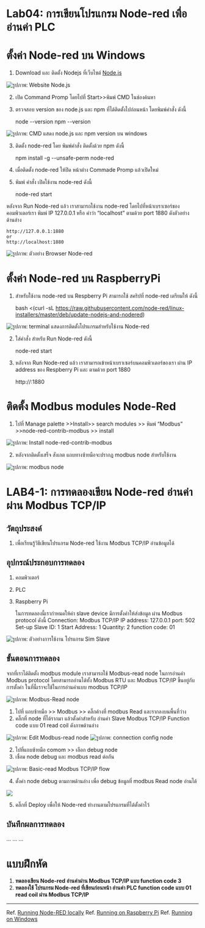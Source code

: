 # Lab04: การเขียนโปรแกรม Node-red เพื่ออ่านค่า PLC 

# **ตั้งค่า Node-red บน Windows**
1. Download และ ติดตั้ง Nodejs ที่เว็บไซต์ [Node.js](https://nodejs.org/en/)


![รูปภาพ: Website Node.js](https://paper-attachments.dropboxusercontent.com/s_EAE347BCB7B527CA2156619BD46DF2D9708CD446BDA75189903AABB7E89CF529_1668742701228_file.png)

2. เปิด Command Promp โดยไปที่ Start>>พิมพ์ CMD ในช่องค้นหา
3. ตรวจสอบ version ของ node.js และ npm ที่ได้ติดตั้งไปก่อนหน้า โดยพิมพ์คำสั่ง ดังนี้


    node --version
    npm --version


![รูปภาพ: CMD แสดง  node.js และ npm version บน windows](https://paper-attachments.dropboxusercontent.com/s_EAE347BCB7B527CA2156619BD46DF2D9708CD446BDA75189903AABB7E89CF529_1668744508638_file.png)

3. ติดตั้ง node-red โดย พิมพ์คำสั่ง ติดตั้งด้วย npm ดังนี้


     npm install -g --unsafe-perm node-red


4. เมื่อติดตั้ง node-red ให้ปิด หน้าต่าง Commade Promp แล้วเปิดใหม่ 
5. พิมพ์ คำสั่ง เปิดใช้งาน node-red ดังนี้


    node-red start 

หลังจาก Run Node-red แล้ว เราสามารถใช้งาน node-red  โดยไปที่หน้าเบราเซอร์ของคอมพิวเตอร์เรา พิมพ์ IP 127.0.0.1 หรือ คำว่า “localhost”  ตามด้วย port 1880 ดังตัวอย่าง ด้านล่าง


    http://127.0.0.1:1880
    or
    http://localhost:1880


![รูปภาพ: ตัวอย่าง Browser Node-red](https://paper-attachments.dropboxusercontent.com/s_EAE347BCB7B527CA2156619BD46DF2D9708CD446BDA75189903AABB7E89CF529_1668745390560_file.png)



# **ตั้งค่า Node-red บน RaspberryPi**
1. สำหรับใช้งาน node-red บน Respberry Pi สามารถใช้ สคริปที่ node-red เตรียมให้ ดังนี้


    bash <(curl -sL https://raw.githubusercontent.com/node-red/linux-installers/master/deb/update-nodejs-and-nodered)


![รูปภาพ: terminal แสดงการติดตั้งโปรแกรมสำหรับใช้งาน Node-red](https://paper-attachments.dropboxusercontent.com/s_5931C85939E77FD48CAE3A71450F98024B4F088C5796C975D6067813D61AA140_1623228230189_Screenshot+from+2021-06-09+15-43-33.png)

2. ใส่คำสั่ง สำหรับ Run Node-red ดังนี้


    node-red start


3. หลังจาก Run Node-red แล้ว เราสามารถเข้าหน้าเบราเซอร์บนคอมพิวเตอร์ของเรา ผ่าน IP address  ของ Respberry Pi และ ตามด้วย port 1880


    http://<IP address of RespberryPi>:1880


# **ติดตั้ง Modbus modules Node-Red**
1. ไปที่ Manage palette >>Install>> search modules >> พิมพ์ “Modbus” >>node-red-contrib-modbus >> install


![รูปภาพ: Install node-red-contrib-modbus](https://paper-attachments.dropboxusercontent.com/s_EAE347BCB7B527CA2156619BD46DF2D9708CD446BDA75189903AABB7E89CF529_1668745927148_file.png)

2. หลังจากติดตั้งเสร็จ สังเกต แถบทางซ้ายมือจะปรากฎ modbus node สำหรับใช้งาน


![รูปภาพ: modbus node](https://paper-attachments.dropboxusercontent.com/s_EAE347BCB7B527CA2156619BD46DF2D9708CD446BDA75189903AABB7E89CF529_1668747265787_file.png)



# **LAB4-1: การทดลองเขียน Node-red อ่านค่า ผ่าน Modbus TCP/IP** 
## **วัตถุประสงค์**
1. เพื่อเรียนรู้วิธีเขียนโปรแกรม Node-red ใช้งาน Modbus TCP/IP อ่านข้อมูลได้
## **อุปกรณ์ประกอบการทดลอง**
1. คอมพิวเตอร์
2. PLC
3. Raspberry Pi

   ในการทดลองนี้เรากำหนดให้ค่า slave device มีการตั้งค่าให้ส่งข้อมูล ผ่าน Modbus protocol ดังนี้
Connection: Modbus TCP/IP
IP address: 127.0.0.1 
port: 502
Set-up
Slave ID: 1
Start Address: 1
Quantity: 2
function code: 01


![รูปภาพ: ตัวอย่างการใช้งาน โปรแกรม Sim Slave](https://paper-attachments.dropboxusercontent.com/s_EAE347BCB7B527CA2156619BD46DF2D9708CD446BDA75189903AABB7E89CF529_1668748693706_image.png)



## **ขั้นตอนการทดลอง**

 จากที่เราได้ติดตั้ง modbus module เราสามารถใช้ Modbus-read node ในการอ่านค่า Modbus protocol โดยสามารถอ่านได้ทั้ง Modbus RTU และ Modbus TCP/IP ขึ้นอยู่กับการตั้งค่า ในที่นี้เราจะใช้ในการอ่านค่าแบบ modbus TCP/IP


![รูปภาพ: Modbus-Read node](https://paper-attachments.dropboxusercontent.com/s_EAE347BCB7B527CA2156619BD46DF2D9708CD446BDA75189903AABB7E89CF529_1668765590553_image.png)



1. ไปที่ แถบซ้ายมือ >> Modbus >> คลิ๊กค้างที่ modbus Read และรากลงบนพื้นที่ว่าง
2. คลิ๊กที่ node ที่ได้รากมา แล้วตั้งค่าสำหรับ อ่านค่า Slave Modbus TCP/IP  Function code แบบ 01 read coil ดังภาพด้านล่าง


![รูปภาพ: Edit Modbus-read node](https://paper-attachments.dropboxusercontent.com/s_EAE347BCB7B527CA2156619BD46DF2D9708CD446BDA75189903AABB7E89CF529_1668747754621_file.png)
![รูปภาพ: connection config node](https://paper-attachments.dropboxusercontent.com/s_EAE347BCB7B527CA2156619BD46DF2D9708CD446BDA75189903AABB7E89CF529_1668749400675_image.png)



2. ไปที่แถบซ้ายมือ comom >> เลือก debug node 
3. เชื่อม node debug และ modbus read ต่อกัน


![รูปภาพ: Basic-read Modbus TCP/IP flow](https://paper-attachments.dropboxusercontent.com/s_EAE347BCB7B527CA2156619BD46DF2D9708CD446BDA75189903AABB7E89CF529_1668765859002_image.png)



4. ตั้งค่า node debug ตามภาพด้านล่าง เพื่อ debug ข้อมูลที่ modbus Read node อ่านได้


![](https://paper-attachments.dropboxusercontent.com/s_EAE347BCB7B527CA2156619BD46DF2D9708CD446BDA75189903AABB7E89CF529_1668749237323_image.png)

5. คลิ๊กที่ Deploy เพื่อให้ Node-red ทำงานตามโปรแกรมที่ได้ตั้งค่าไว้


## **บันทึกผลการทดลอง**

…
…
…


# **แบบฝึกหัด**
1. **ทดลองเขียน Node-red อ่านค่าผ่าน Modbus TCP/IP แบบ function code 3**
2. **ทดลองใช้ โปรแกรม Node-red ที่เขียนก่อนหน้า อ่านค่า PLC function code แบบ 01 read coil  ผ่าน Modbus TCP/IP** 


----------

Ref. [Running Node-RED locally](https://nodered.org/docs/getting-started/local)
Ref. [Running on Raspberry Pi](https://nodered.org/docs/getting-started/raspberrypi)
Ref. [Running on Windows](https://nodered.org/docs/getting-started/windows)

